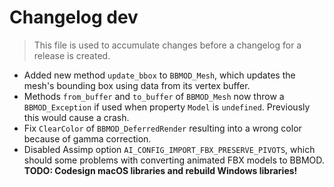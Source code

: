 # Changelog dev
> This file is used to accumulate changes before a changelog for a release is created.

* Added new method `update_bbox` to `BBMOD_Mesh`, which updates the mesh's bounding box using data from its vertex buffer.
* Methods `from_buffer` and `to_buffer` of `BBMOD_Mesh` now throw a `BBMOD_Exception` if used when property `Model` is `undefined`. Previously this would cause a crash.
* Fix `ClearColor` of `BBMOD_DeferredRender` resulting into a wrong color because of gamma correction.
* Disabled Assimp option `AI_CONFIG_IMPORT_FBX_PRESERVE_PIVOTS`, which should some problems with converting animated FBX models to BBMOD. **TODO: Codesign macOS libraries and rebuild Windows libraries!**
